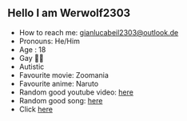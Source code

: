 <h2>Hello I am Werwolf2303</h2>

- How to reach me: gianlucabeil2303@outlook.de
- Pronouns: He/Him
- Age : 18
- Gay 🏳️‍🌈
- Autistic
- Favourite movie: Zoomania
- Favourite anime: Naruto
- Random good youtube video: <a href="https://youtu.be/cjZmbNupSm4" target="_blank">here</a>
- Random good song: <a href="https://open.spotify.com/track/6VRhkROS2SZHGlp0pxndbJ?si=rzghizs7TZyJjfvzNNoS6g" target="_blank">here</a>
- Click <a href="https://youtu.be/oPTwBv9lvhw" target="_blank">here</a>
